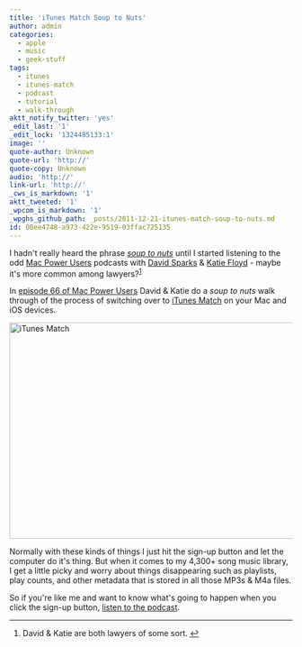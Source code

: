 ```yaml
---
title: 'iTunes Match Soup to Nuts'
author: admin
categories:
  - apple
  - music
  - geek-stuff
tags:
  - itunes
  - itunes-match
  - podcast
  - tutorial
  - walk-through
aktt_notify_twitter: 'yes'
_edit_last: '1'
_edit_lock: '1324485133:1'
image: ''
quote-author: Unknown
quote-url: 'http://'
quote-copy: Unknown
audio: 'http://'
link-url: 'http://'
_cws_is_markdown: '1'
aktt_tweeted: '1'
_wpcom_is_markdown: '1'
_wpghs_github_path: _posts/2011-12-21-itunes-match-soup-to-nuts.md
id: 08ee4748-a973-422e-9519-03ffac725135
---
```

<p>I hadn't really heard the phrase <em><a href="http://en.wikipedia.org/wiki/Soup_to_nuts">soup to nuts</a></em> until I started listening to the odd <a href="http://5by5.tv/mpu">Mac Power Users</a> podcasts with <a href="http://5by5.tv/person/david-sparks">David Sparks</a> &amp; <a href="http://5by5.tv/person/katie-floyd">Katie Floyd</a> - maybe it's more common among lawyers?<sup id="fnref-19944:1"><a href="#fn-19944:1" rel="footnote">1</a></sup></p>
<p>In <a href="http://5by5.tv/mpu/66">episode 66 of Mac Power Users</a> David &amp; Katie do a <em>soup to nuts</em> walk through of the process of switching over to <a href="http://www.apple.com/ca/itunes/whats-new/">iTunes Match</a> on your Mac and iOS devices.</p>
<p><img src="https://chrisenns.com/wp-content/uploads/2011/12/itunesmatch.jpg" alt="iTunes Match" title="iTunes Match" width="609" height="384" class="aligncenter size-full wp-image-19945" /></p>
<p>Normally with these kinds of things I just hit the sign-up button and let the computer do it's thing. But when it comes to my 4,300+ song music library, I get a little picky and worry about things disappearing such as playlists, play counts, and other metadata that is stored in all those MP3s &amp; M4a files.</p>
<p>So if you're like me and want to know what's going to happen when you click the sign-up button, <a href="http://5by5.tv/mpu/66">listen to the podcast</a>.</p>
<div class="footnotes">
<hr />
<ol>
<li id="fn-19944:1">
David &amp; Katie are both lawyers of some sort.&#160;<a href="#fnref-19944:1" rev="footnote">&#8617;</a>
</li>
</ol>
</div>
